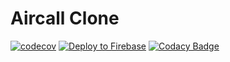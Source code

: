 # Aircall Clone
[![codecov](https://codecov.io/gh/MarcelReis/aircall/branch/main/graph/badge.svg?token=4PHJSBHPL3)](https://codecov.io/gh/MarcelReis/aircall) [![Deploy to Firebase](https://github.com/MarcelReis/aircall/actions/workflows/ci.yml/badge.svg)](https://github.com/MarcelReis/aircall/actions/workflows/ci.yml) [![Codacy Badge](https://app.codacy.com/project/badge/Grade/df141790df124b8e946359a401ec7790)](https://www.codacy.com/gh/MarcelReis/aircall/dashboard?utm_source=github.com&amp;utm_medium=referral&amp;utm_content=MarcelReis/aircall&amp;utm_campaign=Badge_Grade)
